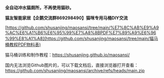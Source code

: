 **全自动冲水猫厕所，不再使用猫砂。**

**猫友智能家居【企鹅交流群869298490】猫咪专用马桶DIY交流**

[https://github.com/shusanjing/maosansi/tree/main/%E7%8C%AB%E9%A9%AC%E6%A1%B6%E6%95%99%E7%A8%8BPDF%E7%89%A9%E6%96%99%E8%A1%A8](https://github.com/shusanjing/maosansi/tree/main/猫马桶教程PDF物料表)

猫马桶训练和制作教程：https://shusanjing.github.io/maosansi/


国内无法浏览Github图片的，可以下载文档后，直接浏览器打开查看：https://github.com/shusanjing/maosansi/archive/refs/heads/main.zip
